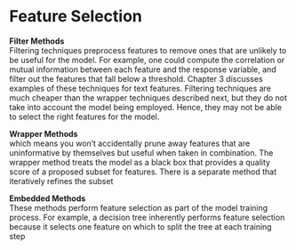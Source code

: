 # Feature Selection  
**Filter Methods**  
Filtering techniques preprocess features to remove ones that are unlikely to be useful for the model. For example, one could compute the correlation or mutual information between each feature and the response variable, and filter out the features that fall below a threshold. Chapter 3 discusses examples of these techniques for text features. Filtering techniques are much cheaper than the wrapper techniques described next, but they do not take into account the model being employed. Hence, they may not be able to select the right features for the model.  

**Wrapper Methods**  
which means you won’t accidentally prune away features that are uninformative by themselves but useful when taken in combination. The wrapper method treats the model as a black box that provides a quality score of a proposed subset for features. There is a separate method that iteratively refines the subset   

**Embedded Methods**  
These methods perform feature selection as part of the model training process.
For example, a decision tree inherently performs feature selection because it
selects one feature on which to split the tree at each training step
